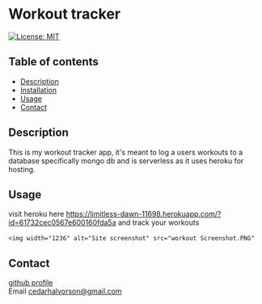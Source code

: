 # Workout tracker
  [![License: MIT](https://img.shields.io/badge/License-MIT-brightgreen.svg)](https://opensource.org/licenses/MIT)
  ## Table of contents
  * [Description](#Description)
  * [Installation](#Installation)
  * [Usage](#Usage)
  * [Contact](#Contact)

  ## Description
  This is my workout tracker app, it's meant to log a users workouts to a database specifically mongo db and is serverless as it uses heroku for hosting.
 
  ## Usage
  visit heroku here https://limitless-dawn-11698.herokuapp.com/?id=61732cec0567e600160fda5a and track your workouts 

    <img width="1236" alt="Site screenshot" src="workout Screenshot.PNG"
  
  ## Contact
  [github profile](https://github.com/CedarHalvorson)  
  Email cedarhalvorson@gmail.com  
  